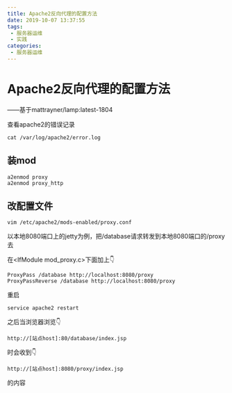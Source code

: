 ```yaml
---
title: Apache2反向代理的配置方法
date: 2019-10-07 13:37:55
tags: 
 - 服务器运维
 - 实践
categories: 
 - 服务器运维
---
```

# Apache2反向代理的配置方法

——基于mattrayner/lamp:latest-1804

查看apache2的错误记录

    cat /var/log/apache2/error.log

## 装mod

    a2enmod proxy
    a2enmod proxy_http

## 改配置文件

    vim /etc/apache2/mods-enabled/proxy.conf

以本地8080端口上的jetty为例，把/database请求转发到本地8080端口的/proxy去

在\<IfModule mod_proxy.c>下面加上👇

    ProxyPass /database http://localhost:8080/proxy
    ProxyPassReverse /database http://localhost:8080/proxy

重启

    service apache2 restart

之后当浏览器浏览👇

    http://[站点host]:80/database/index.jsp

时会收到👇

    http://[站点host]:8080/proxy/index.jsp

的内容